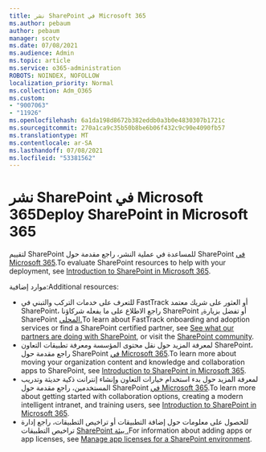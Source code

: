 ```yaml
---
title: نشر SharePoint في Microsoft 365
ms.author: pebaum
author: pebaum
manager: scotv
ms.date: 07/08/2021
ms.audience: Admin
ms.topic: article
ms.service: o365-administration
ROBOTS: NOINDEX, NOFOLLOW
localization_priority: Normal
ms.collection: Adm_O365
ms.custom:
- "9007063"
- "11926"
ms.openlocfilehash: 6a1da198d8672b382eddb0a3b0e4830307b1721c
ms.sourcegitcommit: 270a1ca9c35b50b8be6b06f432c9c90e4090fb57
ms.translationtype: MT
ms.contentlocale: ar-SA
ms.lasthandoff: 07/08/2021
ms.locfileid: "53381562"
---
```

# <a name="deploy-sharepoint-in-microsoft-365"></a><span data-ttu-id="2efea-102">نشر SharePoint في Microsoft 365</span><span class="sxs-lookup"><span data-stu-id="2efea-102">Deploy SharePoint in Microsoft 365</span></span>

<span data-ttu-id="2efea-103">لتقييم SharePoint للمساعدة في عملية النشر، راجع مقدمة حول SharePoint [في Microsoft 365](/sharepoint/introduction).</span><span class="sxs-lookup"><span data-stu-id="2efea-103">To evaluate SharePoint resources to help with your deployment, see [Introduction to SharePoint in Microsoft 365](/sharepoint/introduction).</span></span> 

<span data-ttu-id="2efea-104">موارد إضافية:</span><span class="sxs-lookup"><span data-stu-id="2efea-104">Additional resources:</span></span> 

- <span data-ttu-id="2efea-105">للتعرف على خدمات التركب والتبني في FastTrack أو العثور على شريك معتمد SharePoint، راجع الاطلاع على ما يفعله شركاؤنا SharePoint [،](/microsoft-365/sharepoint/sharepoint-partners-sharepoint-support)أو تفضل بزيارة SharePoint [المحلي.](https://techcommunity.microsoft.com/t5/sharepoint/ct-p/SharePoint)</span><span class="sxs-lookup"><span data-stu-id="2efea-105">To learn about FastTrack onboarding and adoption services or find a SharePoint certified partner, see [See what our partners are doing with SharePoint](/microsoft-365/sharepoint/sharepoint-partners-sharepoint-support), or visit the [SharePoint community](https://techcommunity.microsoft.com/t5/sharepoint/ct-p/SharePoint).</span></span> 
- <span data-ttu-id="2efea-106">لمعرفة المزيد حول نقل محتوى المؤسسة ومعرفة تطبيقات التعاون SharePoint، راجع مقدمة حول SharePoint [في Microsoft 365](/sharepoint/introduction#migration).</span><span class="sxs-lookup"><span data-stu-id="2efea-106">To learn more about moving your organization content and knowledge and collaboration apps to SharePoint, see [Introduction to SharePoint in Microsoft 365](/sharepoint/introduction#migration).</span></span> 
- <span data-ttu-id="2efea-107">لمعرفة المزيد حول بدء استخدام خيارات التعاون وإنشاء إنترانت ذكية حديثة وتدريب المستخدمين، راجع مقدمة حول SharePoint [في Microsoft 365](/sharepoint/introduction#collaboration).</span><span class="sxs-lookup"><span data-stu-id="2efea-107">To learn more about getting started with collaboration options, creating a modern intelligent intranet, and training users, see [Introduction to SharePoint in Microsoft 365](/sharepoint/introduction#collaboration).</span></span> 
- <span data-ttu-id="2efea-108">للحصول على معلومات حول إضافة التطبيقات أو تراخيص التطبيقات، راجع إدارة تراخيص التطبيقات [SharePoint بيئة .](/sharepoint/manage-app-licenses)</span><span class="sxs-lookup"><span data-stu-id="2efea-108">For information about adding apps or app licenses, see [Manage app licenses for a SharePoint environment](/sharepoint/manage-app-licenses).</span></span> 


